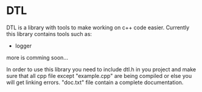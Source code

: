 # DTL
DTL is a library with tools to make working on c++ code easier. Currently this library contains tools such as:
- logger

more is comming soon...

In order to use this library you need to include dtl.h in you project and make sure that all cpp file except "example.cpp" are being compiled or else you will get linking errors.
"doc.txt" file contain a complete documentation.
